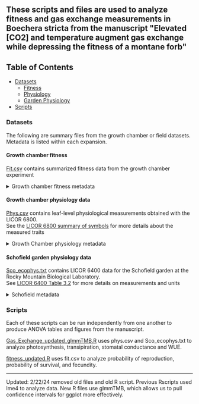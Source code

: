 ## These scripts and files are used to analyze fitness and gas exchange measurements in Boechera stricta from the manuscript "Elevated [CO2] and temperature augment gas exchange while depressing the fitness of a montane forb"

## Table of Contents 
* [Datasets](#Datasets)  
   * [Fitness](#Fitness_gc)
   * [Physiology](#Phys_gc)
   * [Garden Physiology](#garden_phys)
* [Scripts](#Scripts)

### Datasets <a name="Datasets"></a>
The following are summary files from the growth chamber or field datasets. Metadata is listed within each expansion.

#### Growth chamber fitness <a name="Fitness_gc"></a>
 [Fit.csv](fit.csv) contains summarized fitness data from the growth chamber experiment  
  <details> 
    <summary> Growth chamber fitness metadata</summary>
    
  Column | Description
  -------| ----------
  Treatment | T1-T4 are codes to represent one of the 4 combinations of CO2 and temperature treatments
  Temperature | High - future projected temperatures; Low - contemporary based on average data from Crested Butte, CO.
  CO2 | High - future 650 ppm; Low - contemporary (~450 ppm due to scrubbing constraints; see manuscript for details)
  Tray | Block number ranging from 1-8
  Number | Unique ID number for each specimen
  Full_ID | ID number that incorporates treatment, tray, and number.
  Genotype | Accession of B. stricta samples; See supplementary table 1 for details on locality information around Gothic, CO
  Population | Population of origin for each genotype
  Elevation | Source elevation of each population, in meters
  Transplant_Date | Date in which seedling was transplanted into conetainers
  OD_transplant | Transplant date converted to ordinal date
  Lifetime_Fruited | Binary with 1 indicating fruits produced during the lifetime of the plant
  Overwinter_survival | Binary with 1 indicating plant survived 8 week vernalization period
  Season_survival | Binary with 1 indicating plant survived until the end of the second season when they were harvested
  Mature_silique_number | Total number of mature siliques (fruits) produced during the lifetime of the plant
  Mature_length_siliques | Total length of all mature siliques across the lifetime
  Cohort | 1 or 2 indicate germination cohort
  </details>
        
#### Growth chamber physiology data <a name="Phys_gc"></a>
[Phys.csv](phys.csv) contains leaf-level physiological measurements obtained with the LICOR 6800.   
See the [LICOR 6800 summary of symbols](https://www.licor.com/env/support/LI-6800/topics/symbols.html#gasex) for more details about the measured traits

<details>
<summary> Growth Chamber physiology metadata </summary> 
  
  Column | Description
  -------| ----------
  Treatment | T1-T4 are codes to represent one of the 4 combinations of CO2 and temperature treatments
  Temperature | High - future projected temperatures; Low - contemporary based on average data from Crested Butte, CO.
  CO2 | High - future 650 ppm; Low - contemporary (~450 ppm due to scrubbing constraints; see manuscript for details)
  Tray | Block number ranging from 1-8
  Number | Unique ID number for each specimen
  Full_ID | ID number that incorporates treatment, tray, and number.
  Genotype | Accession of B. stricta samples; See supplementary table 1 for details on locality information around Gothic, CO
  Population | Population of origin for each genotype
  Elevation | Source elevation of each population, m
  Cohort | 1 or 2 indicate germination cohort
  Licor_E | Evapotranspiration rate mol m-2 s-1
  Licor_A | Assimilation rate µmol m-2 s-1
  Licor_Ca | Ambient CO2 µmol mol-1
  Licor_Ci | Intercellular CO2 µmol mol-1
  Licor_gsw | Stomatal conductance to water vapor mol m-2 s-1
  Licor_LeafArea | Leaf area for each sample, in cm2
  Licor_dryLeafMass | Leaf sample dry mass, in g

</details>

#### Schofield garden physiology data <a name="garden_phys"></a>
[Sco_ecophys.txt](Sco_ecophys.txt) contains LICOR 6400 data for the Schofield garden at the Rocky Mountain Biological Laboratory.  
    See [LICOR 6400 Table 3.2](https://www.licor.com/env/support/LI-6400/topics/guided-tour-2-new-measurements.html) for more details on measurements and units
   <details>
     <summary> Schofield metadata </summary>
     
   Column | Description
   -------| ----------
   plant number | Unique ID for each individual
   Quad | Block in the garden
   Row | Row number within the block
   Column | Column number within the block
   Genotype | Population of the individual - equivalent to Population in other files
   Elevation | Source elevation of the population in meters
   Dist | Distance from original source population in meters
   Photosynthesis | Assimilation rate after leaf area adjustments
   Stomatal conductance | gsw 
   Ci | Intercellular [CO2]
   transpiration | Evapotranspiration rate, E
   Ci/Ca | Calculated ratio of intercellular to ambient [CO2]
   VpdL | Vapor pressure deficit based on leaf temperature
   WUE | A/E
  
 </details>   

### Scripts <a name="Scripts"></a>
Each of these scripts can be run independently from one another to produce ANOVA tables and figures from the manuscript.

[Gas_Exchange_updated_glmmTMB.R](Gas_Exchange_updated_glmmTMB.R) uses phys.csv and Sco_ecophys.txt to analyze photosynthesis, transipiration, stomatal conductance and WUE.

[fitness_updated.R](fitness_updated.R) uses fit.csv to analyze probability of reproduction, probability of survival, and fecundity. 

- - - - 
Updated: 2/22/24 removed old files and old R script. Previous Rscripts used lme4 to analyze data. New R files use glmmTMB, which allows us to pull confidence intervals for ggplot more effectively. 
